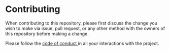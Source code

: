 # Contributing

When contributing to this repository, please first discuss the change you wish
to make via issue, pull request, or any other method with the owners of this
repository before making a change.

Please follow the [ code of conduct ]( CODE_OF_CONDUCT.md ) in all your interactions with the project.
